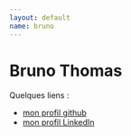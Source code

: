 ```yaml
---
layout: default
name: bruno
---
```


# Bruno Thomas

Quelques liens :

* [mon profil github](https://github.com/bamthomas)
* [mon profil LinkedIn](https://fr.linkedin.com/in/bamthomas)
